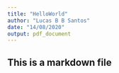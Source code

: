 ```yaml
---
title: "HelloWorld"
author: "Lucas B B Santos"
date: "14/08/2020"
output: pdf_document
---
```


## This is a markdown file

